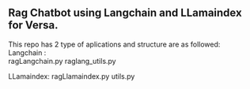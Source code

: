 ## Rag Chatbot using Langchain and LLamaindex for Versa.
This repo has 2 type of aplications and structure are as followed:
<br>Langchain :</br>
ragLangchain.py
raglang_utils.py

LLamaindex:
ragLlamaindex.py
utils.py